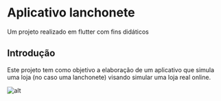 # Aplicativo lanchonete

Um projeto realizado em flutter com fins didáticos

## Introdução

Este projeto tem como objetivo a elaboração de um aplicativo que simula uma loja (no caso uma lanchonete) visando simular uma loja real online.

![alt](https://firebasestorage.googleapis.com/v0/b/lanchoneteonlineflutter.appspot.com/o/market_logo.png?alt=media&token=f7cb333a-88f8-4a5c-a365-8afcb7994e43)